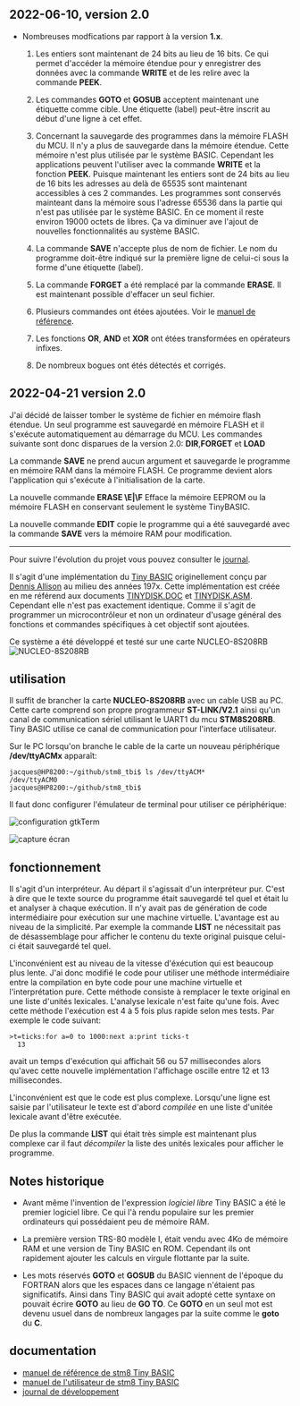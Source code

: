 ## 2022-06-10, version 2.0

* Nombreuses modfications par rapport à la version __1.x__.

  1. Les entiers sont maintenant de 24 bits au lieu de 16 bits. Ce qui permet d'accéder la mémoire étendue pour y enregistrer des données avec la commande
  **WRITE** et de les relire avec la commande **PEEK**. 

  1. Les commandes **GOTO** et **GOSUB** acceptent maintenant une étiquette comme cible.  Une étiquette (label) peut-être inscrit au début d'une ligne 
  à cet effet.

  1. Concernant la sauvegarde des programmes dans la mémoire FLASH du MCU. Il n'y a plus de sauvegarde dans la mémoire étendue. Cette mémoire n'est plus utilisée par le système BASIC. Cependant les applications peuvent l'utiliser avec la commande **WRITE** et la fonction **PEEK**. Puisque maintenant les entiers sont de 24 bits au lieu de 16 bits les adresses au delà de 65535 sont maintenant accessibles à ces 2 commandes. Les programmes sont conservés mainteant dans la mémoire sous l'adresse 65536 dans la partie qui n'est pas utilisée par le système BASIC.  En ce moment il reste environ 19000 octets 
  de libres. Ça va diminuer ave l'ajout de nouvelles fonctionnalités au système BASIC. 

  1. La commande **SAVE** n'accepte plus de nom de fichier. Le nom du programme doit-être indiqué sur la première ligne de celui-ci sous la forme d'une 
  étiquette (label). 
  
  1. La commande **FORGET** a été remplacé par la commande **ERASE**. Il est maintenant possible d'effacer un seul fichier. 

  1. Plusieurs commandes ont étées ajoutées. Voir le [manuel de référence](tbi_reference.md).

  1. Les fonctions **OR**, **AND** et **XOR** ont étées transformées en opérateurs infixes.

  1. De nombreux bogues ont étés détectés et corrigés.
  
## 2022-04-21 version 2.0

J'ai décidé de laisser tomber le système de fichier en mémoire flash étendue. Un seul programme est sauvegardé en mémoire FLASH et il s'exécute automatiquement au démarrage du MCU. Les commandes suivante sont donc disparues 
de la version 2.0: **DIR**,**FORGET** et **LOAD** 

La commande **SAVE** ne prend aucun argument et sauvegarde le programme en mémoire RAM dans la mémoire FLASH. Ce programme devient alors l'application qui s'exécute à l'initialisation de la carte. 

La nouvelle commande **ERASE \E|\F** Efface la mémoire EEPROM ou la mémoire FLASH en conservant seulement le système TinyBASIC. 

La nouvelle commande **EDIT** copie le programme qui a été sauvegardé avec la commande **SAVE** vers la mémoire RAM pour modification.

<hr>

Pour suivre l'évolution du projet vous pouvez consulter le [journal](journal.md).

Il s'agit d'une implémentation du [Tiny BASIC](https://en.wikipedia.org/wiki/Tiny_BASIC) originellement conçu par [Dennis Allison](https://en.wikipedia.org/wiki/Dennis_Allison) au milieu des années 197x. Cette implémentation est créée en me référend aux documents [TINYDISK.DOC](TINYDISK.DOC) et [TINYDISK.ASM](TINYDISK.ASM). Cependant elle n'est pas exactement identique. Comme il s'agit de programmer un microcontrôleur et non un ordinateur d'usage général des fonctions et commandes spécifiques à cet objectif sont ajoutées.

Ce système a été développé et testé sur une carte NUCLEO-8S208RB ![NUCLEO-8S208RB](docs/images/carte.png)

## utilisation
Il suffit de brancher la carte **NUCLEO-8S208RB** avec un cable USB au PC. 
Cette carte comprend son propre programmeur **ST-LINK/V2.1** ainsi qu'un canal de communication sériel utilisant le UART1 du mcu **STM8S208RB**. Tiny BASIC utilise ce canal de communication pour l'interface utilisateur. 

Sur le PC lorsqu'on branche le cable de la carte un nouveau périphérique **/dev/ttyACMx** apparaît:
```
jacques@HP8200:~/github/stm8_tbi$ ls /dev/ttyACM*
/dev/ttyACM0
jacques@HP8200:~/github/stm8_tbi$ 
```
Il faut donc configurer l'émulateur de terminal pour utiliser ce périphérique:

![configuration gtkTerm](docs/images/gtkTerm_config.png)

![capture écran](docs/images/TinyBASIC_boot_msg.png)
## fonctionnement 

Il s'agit d'un interpréteur. Au départ il s'agissait d'un interpréteur pur. C'est à dire que le texte source du programme était sauvegardé tel quel et était lu et analyser à chaque exécution. Il n'y avait  pas de génération de code intermédiaire pour exécution sur une machine virtuelle. L'avantage est au niveau de la simplicité. Par exemple la commande **LIST** ne nécessitait pas de désassemblage pour afficher le contenu du texte original puisque celui-ci était sauvegardé tel quel. 

L'inconvénient est au niveau de la vitesse d'éxécution qui est beaucoup plus lente. J'ai donc modifié le code pour utiliser une méthode intermédiaire entre la compilation en byte code pour une machine virtuelle et l'interprétation pure. Cette méthode consiste à remplacer le texte original en une liste d'unités lexicales. L'analyse lexicale n'est faite qu'une fois. Avec cette méthode l'exécution est 4 à 5 fois plus rapide selon mes tests. Par exemple le code suivant:
```
>t=ticks:for a=0 to 1000:next a:print ticks-t
  13
```
avait un temps d'exécution qui affichait 56 ou 57 millisecondes alors qu'avec cette nouvelle implémentation l'affichage oscille entre 12 et 13 millisecondes. 

L'inconvénient est que le code est plus complexe. Lorsqu'une ligne est saisie par l'utilisateur le texte est d'abord *compilée* en une liste d'unitée lexicale avant d'être exécutée. 

De plus la commande **LIST** qui était très simple est maintenant plus complexe car il faut *décompiler* la liste des unités lexicales pour afficher le programme. 

## Notes historique

* Avant même l'invention de l'expression *logiciel libre* Tiny BASIC a été le premier logiciel libre. Ce qui l'à rendu populaire sur les premier ordinateurs qui possédaient peu de mémoire RAM.

* La première version TRS-80 modèle I, était vendu avec 4Ko de mémoire RAM et une version de Tiny BASIC en ROM. Cependant ils ont rapidement ajouter les calculs en virgule flottante par la suite.  

* Les mots réservés **GOTO** et **GOSUB** du BASIC viennent de l'époque du FORTRAN alors que les espaces dans ce langage n'étaient pas significatifs. Ainsi dans Tiny BASIC qui avait adopté cette syntaxe on pouvait écrire **GOTO** au lieu de **GO TO**. Ce **GOTO** en un seul mot est devenu usuel dans de nombreux langages par la suite comme le **goto** du **C**. 

## documentation
* [manuel de référence de stm8 Tiny BASIC](tbi_reference.md)
* [manuel de l'utilisateur de stm8 Tiny BASIC](manuel_util_tb.md)
* [journal de développement](journal.md)


